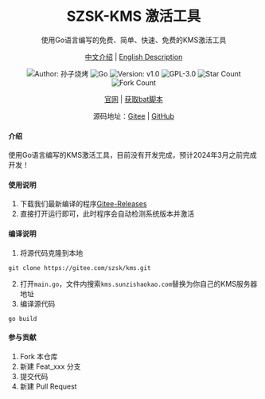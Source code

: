 <h1 align="center">SZSK-KMS 激活工具</h1>
<p align="center">使用Go语言编写的免费、简单、快速、免费的KMS激活工具</p>

<p align="center">
<a href="./README.md">中文介绍</a> |
<a href="./README.en.md">English Description</a> 
</p>

<p align="center"> 
<img src="https://img.shields.io/badge/Author-孙子烧烤-orange.svg" title="Author: 孙子烧烤">
<img src="https://img.shields.io/badge/Go-1.21.6-brightgreen.svg" title="Go" />
<img src="https://img.shields.io/badge/version-v1.0-brightgreen.svg" title="Version: v1.0">
<img src="https://img.shields.io/badge/GPL-3.0-brightgreen.svg" title="GPL-3.0">
<img src="https://gitee.com/szsk/kms/badge/star.svg?theme=dark" title="Star Count">  
<img src="https://gitee.com/szsk/kms/badge/fork.svg?theme=dark" title="Fork Count">  

<p align="center">
<a href="https://www.sunzishaokao.com/">官网</a> | 
<a href="http://www.sunzishaokao.com/plugin/kms">获取bat脚本</a>
</p>

<p align="center">源码地址：<a href="https://gitee.com/szsk/kms">Gitee</a> | 
<a href="https://github.com/szsk2022/kms">GitHub</a>
</p>

#### 介绍
使用Go语言编写的KMS激活工具，目前没有开发完成，预计2024年3月之前完成开发！

#### 使用说明
1. 下载我们最新编译的程序[Gitee-Releases](https://gitee.com/szsk/kms/releases "Releases")
2. 直接打开运行即可，此时程序会自动检测系统版本并激活

#### 编译说明
1. 将源代码克隆到本地  
```
git clone https://gitee.com/szsk/kms.git
````
2. 打开`main.go`，文件内搜索`kms.sunzishaokao.com`替换为你自己的KMS服务器地址
3. 编译源代码  
```
go build
```

#### 参与贡献

1.  Fork 本仓库
2.  新建 Feat_xxx 分支
3.  提交代码
4.  新建 Pull Request

